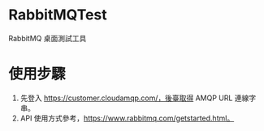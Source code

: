 # RabbitMQTest
RabbitMQ 桌面測試工具

# 使用步驟
1. 先登入 https://customer.cloudamqp.com/，後臺取得 AMQP URL 連線字串。
2. API 使用方式參考，https://www.rabbitmq.com/getstarted.html。